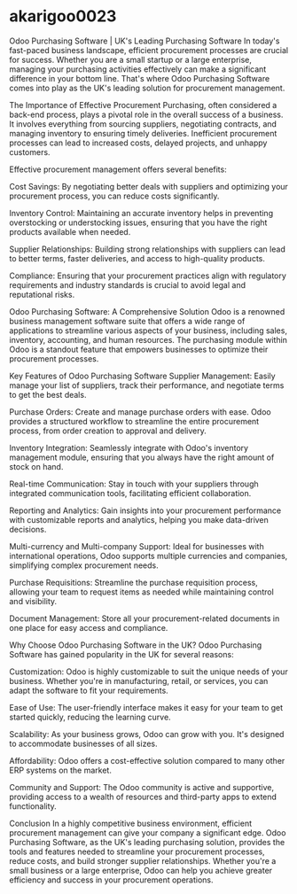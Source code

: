 # akarigoo0023
Odoo Purchasing Software | UK's Leading Purchasing Software 
In today's fast-paced business landscape, efficient procurement processes are crucial for success. Whether you are a small startup or a large enterprise, managing your purchasing activities effectively can make a significant difference in your bottom line. That's where Odoo Purchasing Software comes into play as the UK's leading solution for procurement management.

The Importance of Effective Procurement
Purchasing, often considered a back-end process, plays a pivotal role in the overall success of a business. It involves everything from sourcing suppliers, negotiating contracts, and managing inventory to ensuring timely deliveries. Inefficient procurement processes can lead to increased costs, delayed projects, and unhappy customers.

Effective procurement management offers several benefits:

Cost Savings: By negotiating better deals with suppliers and optimizing your procurement process, you can reduce costs significantly.

Inventory Control: Maintaining an accurate inventory helps in preventing overstocking or understocking issues, ensuring that you have the right products available when needed.

Supplier Relationships: Building strong relationships with suppliers can lead to better terms, faster deliveries, and access to high-quality products.

Compliance: Ensuring that your procurement practices align with regulatory requirements and industry standards is crucial to avoid legal and reputational risks.

Odoo Purchasing Software: A Comprehensive Solution
Odoo is a renowned business management software suite that offers a wide range of applications to streamline various aspects of your business, including sales, inventory, accounting, and human resources. The purchasing module within Odoo is a standout feature that empowers businesses to optimize their procurement processes.

Key Features of Odoo Purchasing Software
Supplier Management: Easily manage your list of suppliers, track their performance, and negotiate terms to get the best deals.

Purchase Orders: Create and manage purchase orders with ease. Odoo provides a structured workflow to streamline the entire procurement process, from order creation to approval and delivery.

Inventory Integration: Seamlessly integrate with Odoo's inventory management module, ensuring that you always have the right amount of stock on hand.

Real-time Communication: Stay in touch with your suppliers through integrated communication tools, facilitating efficient collaboration.

Reporting and Analytics: Gain insights into your procurement performance with customizable reports and analytics, helping you make data-driven decisions.

Multi-currency and Multi-company Support: Ideal for businesses with international operations, Odoo supports multiple currencies and companies, simplifying complex procurement needs.

Purchase Requisitions: Streamline the purchase requisition process, allowing your team to request items as needed while maintaining control and visibility.

Document Management: Store all your procurement-related documents in one place for easy access and compliance.

Why Choose Odoo Purchasing Software in the UK?
Odoo Purchasing Software has gained popularity in the UK for several reasons:

Customization: Odoo is highly customizable to suit the unique needs of your business. Whether you're in manufacturing, retail, or services, you can adapt the software to fit your requirements.

Ease of Use: The user-friendly interface makes it easy for your team to get started quickly, reducing the learning curve.

Scalability: As your business grows, Odoo can grow with you. It's designed to accommodate businesses of all sizes.

Affordability: Odoo offers a cost-effective solution compared to many other ERP systems on the market.

Community and Support: The Odoo community is active and supportive, providing access to a wealth of resources and third-party apps to extend functionality.

Conclusion
In a highly competitive business environment, efficient procurement management can give your company a significant edge. Odoo Purchasing Software, as the UK's leading purchasing solution, provides the tools and features needed to streamline your procurement processes, reduce costs, and build stronger supplier relationships. Whether you're a small business or a large enterprise, Odoo can help you achieve greater efficiency and success in your procurement operations.






